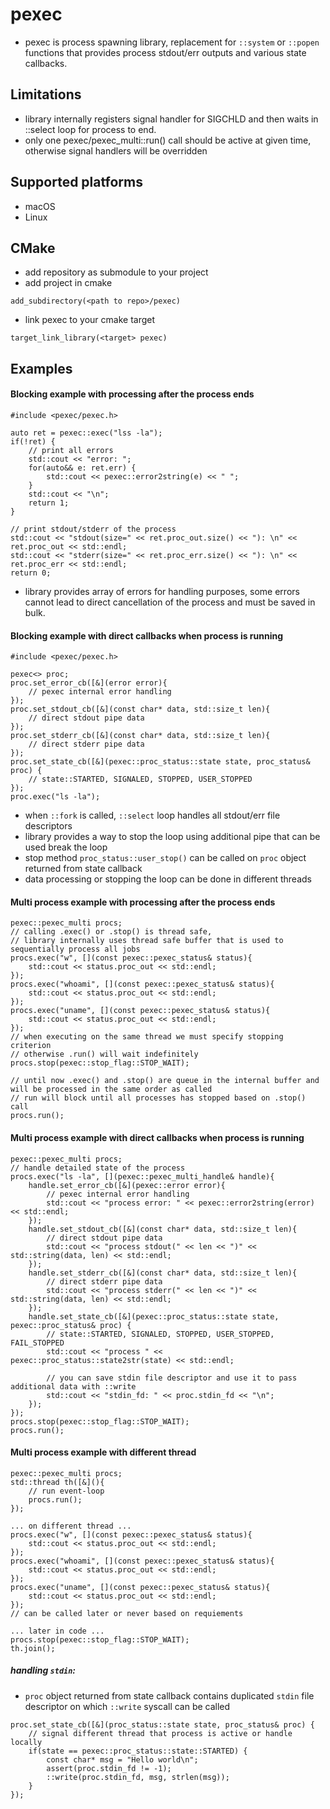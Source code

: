 # pexec 
* pexec is process spawning library, replacement for `::system` or `::popen` functions that provides process stdout/err outputs and various state callbacks.

## Limitations
* library internally registers signal handler for SIGCHLD and then waits in ::select loop for process to end.
* only one pexec/pexec_multi::run() call should be active at given time, otherwise signal handlers will be overridden

## Supported platforms
* macOS
* Linux

## CMake
* add repository as submodule to your project
* add project in cmake
```
add_subdirectory(<path to repo>/pexec)
```
* link pexec to your cmake target
```
target_link_library(<target> pexec)
```

## Examples

#### Blocking example with processing after the process ends
```
#include <pexec/pexec.h>

auto ret = pexec::exec("lss -la");
if(!ret) {
    // print all errors
    std::cout << "error: ";
    for(auto&& e: ret.err) {
        std::cout << pexec::error2string(e) << " ";
    }
    std::cout << "\n";
    return 1;
}

// print stdout/stderr of the process
std::cout << "stdout(size=" << ret.proc_out.size() << "): \n" << ret.proc_out << std::endl;
std::cout << "stderr(size=" << ret.proc_err.size() << "): \n" << ret.proc_err << std::endl;
return 0;
```
* library provides array of errors for handling purposes, some errors cannot lead to direct cancellation of the process and must be saved in bulk.
#### Blocking example with direct callbacks when process is running
```
#include <pexec/pexec.h>

pexec<> proc;
proc.set_error_cb([&](error error){
    // pexec internal error handling
});
proc.set_stdout_cb([&](const char* data, std::size_t len){
    // direct stdout pipe data
});
proc.set_stderr_cb([&](const char* data, std::size_t len){
    // direct stderr pipe data
});
proc.set_state_cb([&](pexec::proc_status::state state, proc_status& proc) {
    // state::STARTED, SIGNALED, STOPPED, USER_STOPPED
});
proc.exec("ls -la");
```

* when `::fork` is called, `::select` loop handles all stdout/err file descriptors
* library provides a way to stop the loop using additional pipe that can be used break the loop
* stop method `proc_status::user_stop()` can be called on `proc` object returned from state callback
* data processing or stopping the loop can be done in different threads

#### Multi process example with processing after the process ends
```
pexec::pexec_multi procs;
// calling .exec() or .stop() is thread safe,
// library internally uses thread safe buffer that is used to sequentially process all jobs
procs.exec("w", [](const pexec::pexec_status& status){
    std::cout << status.proc_out << std::endl;
});
procs.exec("whoami", [](const pexec::pexec_status& status){
    std::cout << status.proc_out << std::endl;
});
procs.exec("uname", [](const pexec::pexec_status& status){
    std::cout << status.proc_out << std::endl;
});
// when executing on the same thread we must specify stopping criterion
// otherwise .run() will wait indefinitely
procs.stop(pexec::stop_flag::STOP_WAIT);

// until now .exec() and .stop() are queue in the internal buffer and will be processed in the same order as called
// run will block until all processes has stopped based on .stop() call
procs.run();
```

#### Multi process example with direct callbacks when process is running
```
pexec::pexec_multi procs;
// handle detailed state of the process
procs.exec("ls -la", [](pexec::pexec_multi_handle& handle){
    handle.set_error_cb([&](pexec::error error){
        // pexec internal error handling
        std::cout << "process error: " << pexec::error2string(error) << std::endl;
    });
    handle.set_stdout_cb([&](const char* data, std::size_t len){
        // direct stdout pipe data
        std::cout << "process stdout(" << len << ")" << std::string(data, len) << std::endl;
    });
    handle.set_stderr_cb([&](const char* data, std::size_t len){
        // direct stderr pipe data
        std::cout << "process stderr(" << len << ")" << std::string(data, len) << std::endl;
    });
    handle.set_state_cb([&](pexec::proc_status::state state, pexec::proc_status& proc) {
        // state::STARTED, SIGNALED, STOPPED, USER_STOPPED, FAIL_STOPPED
        std::cout << "process " << pexec::proc_status::state2str(state) << std::endl;

        // you can save stdin file descriptor and use it to pass additional data with ::write
        std::cout << "stdin_fd: " << proc.stdin_fd << "\n";
    });
});
procs.stop(pexec::stop_flag::STOP_WAIT);
procs.run();
```

#### Multi process example with different thread
```
pexec::pexec_multi procs;
std::thread th([&](){
    // run event-loop
    procs.run();
});

... on different thread ...
procs.exec("w", [](const pexec::pexec_status& status){
    std::cout << status.proc_out << std::endl;
});
procs.exec("whoami", [](const pexec::pexec_status& status){
    std::cout << status.proc_out << std::endl;
});
procs.exec("uname", [](const pexec::pexec_status& status){
    std::cout << status.proc_out << std::endl;
});
// can be called later or never based on requiements

... later in code ...
procs.stop(pexec::stop_flag::STOP_WAIT);
th.join();
```

##### handling `stdin`:
* `proc` object returned from state callback contains duplicated `stdin` file descriptor on which `::write` syscall can be called
```
proc.set_state_cb([&](proc_status::state state, proc_status& proc) {
    // signal different thread that process is active or handle locally
    if(state == pexec::proc_status::state::STARTED) {
        const char* msg = "Hello world\n";
        assert(proc.stdin_fd != -1);
        ::write(proc.stdin_fd, msg, strlen(msg));
    }
});
```